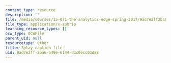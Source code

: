 ```yaml
---
content_type: resource
description: ''
file: /media/courses/15-071-the-analytics-edge-spring-2017/9ad7e2ff2ba6649e6144d3c0ecc03d88_lm_qReHVm0A.srt
file_type: application/x-subrip
learning_resource_types: []
ocw_type: OCWFile
parent_uid: null
resourcetype: Other
title: 3play caption file
uid: 9ad7e2ff-2ba6-649e-6144-d3c0ecc03d88
---
```

